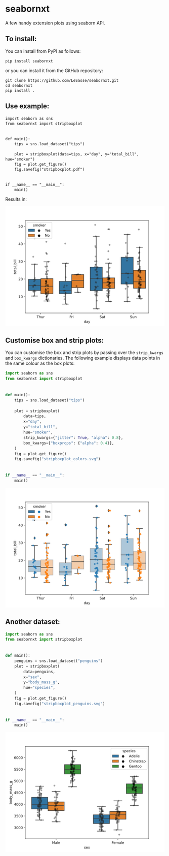 # seabornxt
A few handy extension plots using seaborn API.

## To install:

You can install from PyPI as follows:

``` shell
pip install seabornxt
```

or you can install it from the GitHub repository:

```
git clone https://github.com/LeSasse/seabornxt.git
cd seabornxt
pip install .

```

## Use example:

```
import seaborn as sns
from seabornxt import stripboxplot


def main():
    tips = sns.load_dataset("tips")

    plot = stripboxplot(data=tips, x="day", y="total_bill", hue="smoker")
    fig = plot.get_figure()
    fig.savefig("stripboxplot.pdf")


if __name__ == "__main__":
    main()

```

Results in:

![Alt text](examples/images/stripboxplot.svg)

## Customise box and strip plots:

You can customise the box and strip plots by passing over the
`strip_kwargs` and `box_kwargs` dictionaries. The following
example displays data points in the same colour as the box plots:

``` python
import seaborn as sns
from seabornxt import stripboxplot


def main():
    tips = sns.load_dataset("tips")

    plot = stripboxplot(
        data=tips,
        x="day",
        y="total_bill",
        hue="smoker",
        strip_kwargs={"jitter": True, "alpha": 0.8},
        box_kwargs={"boxprops": {"alpha": 0.4}},
    )
    fig = plot.get_figure()
    fig.savefig("stripboxplot_colors.svg")


if __name__ == "__main__":
    main()

```

![Alt text](examples/images/stripboxplot_colors.svg)

## Another dataset:

``` python
import seaborn as sns
from seabornxt import stripboxplot


def main():
    penguins = sns.load_dataset("penguins")
    plot = stripboxplot(
        data=penguins,
        x="sex",
        y="body_mass_g",
        hue="species",
    )
    fig = plot.get_figure()
    fig.savefig("stripboxplot_penguins.svg")


if __name__ == "__main__":
    main()

```

![Alt text](examples/images/stripboxplot_penguins.svg)


